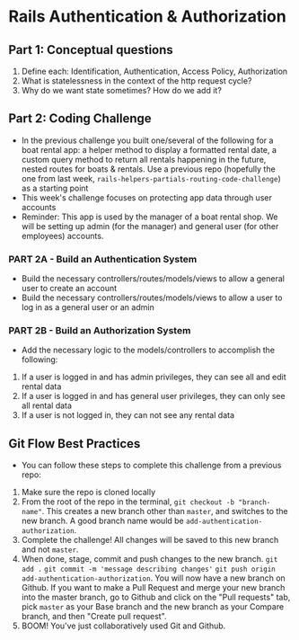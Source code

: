 # Rails Authentication & Authorization

## Part 1: Conceptual questions
1. Define each: Identification, Authentication, Access Policy, Authorization
2. What is statelessness in the context of the http request cycle? 
3. Why do we want state sometimes? How do we add it?

## Part 2: Coding Challenge
* In the previous challenge you built one/several of the following for a boat rental app: a helper method to display a formatted rental date, a custom query method to return all rentals happening in the future, nested routes for boats & rentals. Use a previous repo (hopefully the one from last week, `rails-helpers-partials-routing-code-challenge`) as a starting point
* This week's challenge focuses on protecting app data through user accounts
* Reminder: This app is used by the manager of a boat rental shop. We will be setting up admin (for the manager) and general user (for other employees) accounts.

### PART 2A - Build an Authentication System
* Build the necessary controllers/routes/models/views to allow a general user to create an account
* Build the necessary controllers/routes/models/views to allow a user to log in as a general user or an admin

### PART 2B - Build an Authorization System
* Add the necessary logic to the models/controllers to accomplish the following: 
1. If a user is logged in and has admin privileges, they can see all and edit rental data
2. If a user is logged in and has general user privileges, they can only see all rental data
3. If a user is not logged in, they can not see any rental data

## Git Flow Best Practices
* You can follow these steps to complete this challenge from a previous repo:
1. Make sure the repo is cloned locally
2. From the root of the repo in the terminal, `git checkout -b "branch-name"`. This creates a new branch other than `master`, and switches to the new branch. A good branch name would be `add-authentication-authorization`.
3. Complete the challenge! All changes will be saved to this new branch and not `master`.
4. When done, stage, commit and push changes to the new branch. `git add .` `git commit -m 'message describing changes'` `git push origin add-authentication-authorization`. You will now have a new branch on Github. If you want to make a Pull Request and merge your new branch into the master branch, go to Github and click on the "Pull requests" tab, pick `master` as your Base branch and the new branch as your Compare branch, and then "Create pull request".
5. BOOM! You've just collaboratively used Git and Github.
